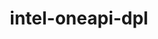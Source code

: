 ---
title: "intel-oneapi-dpl"
layout: cache
categories: [package, develop-2024-10-06]
meta: {"versions": ["2022.6.1"], "compilers": ["oneapi@=2024.2.1"], "oss": ["ubuntu22.04"], "platforms": ["linux"], "targets": ["x86_64_v3"], "stacks": ["e4s-oneapi", "root"], "num_specs": 1, "num_specs_by_stack": {"root": 1, "e4s-oneapi": 1}}
spec_details: [{"hash": "pi6pr3tjbokodfvfdk377hthxkmrzjfz", "compiler": "oneapi@=2024.2.1", "versions": ["2022.6.1"], "os": "ubuntu22.04", "platform": "linux", "target": "x86_64_v3", "variants": ["build_system=generic", "+envmods"], "stacks": ["root", "e4s-oneapi"], "size": "-", "tarball": "https://binaries.spack.io/develop-2024-10-06/build_cache/linux-ubuntu22.04-x86_64_v3/oneapi-2024.2.1/intel-oneapi-dpl-2022.6.1/linux-ubuntu22.04-x86_64_v3-oneapi-2024.2.1-intel-oneapi-dpl-2022.6.1-pi6pr3tjbokodfvfdk377hthxkmrzjfz.spack"}]
---